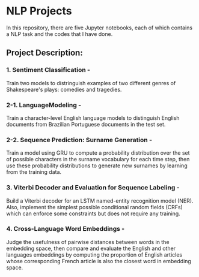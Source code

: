 # NLP Projects
In this repository, there are five Jupyter notebooks, each of which contains a NLP task and the codes that I have done.

## Project Description:
### 1. Sentiment Classification - 
Train two models to distringuish examples of two different genres of Shakespeare's plays: comedies and tragedies.

### 2-1. LanguageModeling - 
Train a character-level English language models to distinguish English documents from Brazilian Portuguese documents in the test set.

### 2-2. Sequence Prediction: Surname Generation - 
Train a model using GRU to compute a probability distribution over the set of possible characters in the surname vocabulary for each time step, then use these probability distributions to generate new surnames by learning from the training data.

### 3. Viterbi Decoder and Evaluation for Sequence Labeling - 
Build a Viterbi decoder for an LSTM named-entity recognition model (NER). Also, implement the simplest possible conditional random fields (CRFs) which can enforce some constraints but does not require any training.

### 4. Cross-Language Word Embeddings - 
Judge the usefulness of pairwise distances between words in the embedding space, then compare and evaluate the English and other languages embeddings by computing the proportion of English articles whose corresponding French article is also the closest word in embedding space. 